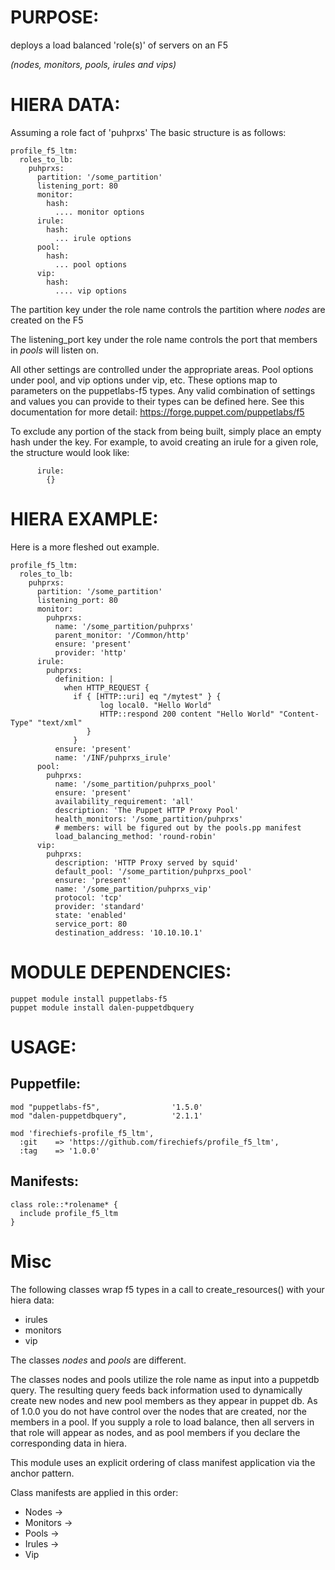 # PURPOSE:

deploys a load balanced 'role(s)' of servers on an F5

*(nodes, monitors, pools, irules and vips)*

# HIERA DATA:
Assuming a role fact of 'puhprxs'
The basic structure is as follows:

```
profile_f5_ltm:
  roles_to_lb:
    puhprxs:
      partition: '/some_partition'
      listening_port: 80
      monitor:
        hash:
          .... monitor options
      irule:
        hash:
          ... irule options
      pool:
        hash:
          ... pool options
      vip:
        hash:
          .... vip options
```

The partition key under the role name controls the partition where *_nodes_* are created on the F5

The listening_port key under the role name controls the port that members in *_pools_* will listen on.

All other settings are controlled under the appropriate areas.  Pool options under pool, and vip options under vip, etc.  These options map to parameters on the puppetlabs-f5 types.  Any valid combination of settings and values you can provide to their types can be defined here.  See this documentation for more detail:
https://forge.puppet.com/puppetlabs/f5

To exclude any portion of the stack from being built, simply place an empty hash under the key.
For example, to avoid creating an irule for a given role, the structure would look like:

```
      irule:
        {}
```

# HIERA EXAMPLE:

Here is a more fleshed out example.

```
profile_f5_ltm:
  roles_to_lb:
    puhprxs:
      partition: '/some_partition'
      listening_port: 80
      monitor:
        puhprxs:
          name: '/some_partition/puhprxs'
          parent_monitor: '/Common/http'
          ensure: 'present'
          provider: 'http'
      irule:
        puhprxs:
          definition: |
            when HTTP_REQUEST {
              if { [HTTP::uri] eq "/mytest" } {
                    log local0. "Hello World"
                    HTTP::respond 200 content "Hello World" "Content-Type" "text/xml"
                 }
              }
          ensure: 'present'
          name: '/INF/puhprxs_irule'
      pool:
        puhprxs:
          name: '/some_partition/puhprxs_pool'
          ensure: 'present'
          availability_requirement: 'all'
          description: 'The Puppet HTTP Proxy Pool'
          health_monitors: '/some_partition/puhprxs'
          # members: will be figured out by the pools.pp manifest
          load_balancing_method: 'round-robin'
      vip:
        puhprxs:
          description: 'HTTP Proxy served by squid'
          default_pool: '/some_partition/puhprxs_pool'
          ensure: 'present'
          name: '/some_partition/puhprxs_vip'
          protocol: 'tcp'
          provider: 'standard'
          state: 'enabled'
          service_port: 80
          destination_address: '10.10.10.1'
```


# MODULE DEPENDENCIES:
```
puppet module install puppetlabs-f5
puppet module install dalen-puppetdbquery
```

# USAGE:
## Puppetfile:
```
mod "puppetlabs-f5",                '1.5.0'
mod "dalen-puppetdbquery",          '2.1.1'

mod 'firechiefs-profile_f5_ltm',
  :git    => 'https://github.com/firechiefs/profile_f5_ltm',
  :tag    => '1.0.0'
```

## Manifests:
```
class role::*rolename* {
  include profile_f5_ltm
}
```

# Misc
The following classes wrap f5 types in a call to create_resources() with your hiera data:
- irules
- monitors
- vip

The classes *_nodes_* and *_pools_* are different.

The classes nodes and pools utilize the role name as input into a puppetdb query.
The resulting query feeds back information used to dynamically create new nodes and new pool members as they appear in puppet db.  As of 1.0.0 you do not have control over the nodes that are created, nor the members in a pool.  If you supply a role to load balance, then all servers in that role will appear as nodes, and as pool members if you declare the corresponding data in hiera.

This module uses an explicit ordering of class manifest application via the anchor pattern.

Class manifests are applied in this order:
- Nodes ->
- Monitors ->
- Pools ->
- Irules ->
- Vip
